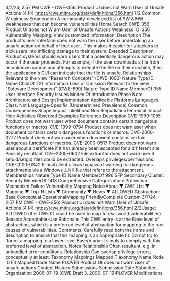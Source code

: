 3/7/24, 2:57 PM CWE - CWE-356: Product UI does not Warn User of Unsafe Actions (4.14)
https://cwe.mitre.org/data/deﬁnitions/356.html 1/2
Common W eakness Enumeration
A community-developed list of SW & HW weaknesses that can become
vulnerabilities
Home Search
CWE-356: Product UI does not W arn User of Unsafe Actions
Weakness ID: 356
Vulnerability Mapping: 
View customized information:
 Description
The product's user interface does not warn the user before undertaking an unsafe action on behalf of that user . This makes it easier
for attackers to trick users into inflicting damage to their system.
 Extended Description
Product systems should warn users that a potentially dangerous action may occur if the user proceeds. For example, if the user
downloads a file from an unknown source and attempts to execute the file on their machine, then the application's GUI can indicate
that the file is unsafe.
 Relationships
 Relevant to the view "Research Concepts" (CWE-1000)
Nature Type ID Name
ChildOf 221 Information Loss or Omission
 Relevant to the view "Software Development" (CWE-699)
Nature Type ID Name
MemberOf 355 User Interface Security Issues
 Modes Of Introduction
Phase Note
Architecture and Design
Implementation
 Applicable Platforms
Languages
Class: Not Language-Specific (Undetermined Prevalence)
 Common Consequences
Scope Impact Likelihood
Non-RepudiationTechnical Impact: Hide Activities
 Observed Examples
Reference Description
CVE-1999-1055 Product does not warn user when document contains certain dangerous functions or macros.
CVE-1999-0794 Product does not warn user when document contains certain dangerous functions or macros.
CVE-2000-0277 Product does not warn user when document contains certain dangerous functions or macros.
CVE-2000-0517 Product does not warn user about a certificate if it has already been accepted for a dif ferent site.
Possibly resultant.
CVE-2005-0602 File extractor does not warn user if setuid/setgid files could be extracted. Overlaps
privileges/permissions.
CVE-2000-0342 E-mail client allows bypass of warning for dangerous attachments via a Windows .LNK file that refers to
the attachment.
 Memberships
Nature Type ID Name
MemberOf 996 SFP Secondary Cluster: Security
MemberOf 1413 Comprehensive Categorization: Protection Mechanism Failure
 Vulnerability Mapping NotesAbout ▼ CWE List ▼ Mapping ▼ Top-N Lists ▼ Community ▼ News ▼
ALLOWED
Abstraction: Base
Conceptual OperationalMapping
FriendlyComplete Custom
3/7/24, 2:57 PM CWE - CWE-356: Product UI does not Warn User of Unsafe Actions (4.14)
https://cwe.mitre.org/data/deﬁnitions/356.html 2/2Usage: ALLOWED (this CWE ID could be used to map to real-world vulnerabilities)
Reason: Acceptable-Use
Rationale:
This CWE entry is at the Base level of abstraction, which is a preferred level of abstraction for mapping to the root causes of
vulnerabilities.
Comments:
Carefully read both the name and description to ensure that this mapping is an appropriate fit. Do not try to 'force' a mapping to a
lower-level Base/V ariant simply to comply with this preferred level of abstraction.
 Notes
Relationship
Often resultant, e.g. in unhandled error conditions.
Relationship
Can overlap privilege errors, conceptually at least.
 Taxonomy Mappings
Mapped T axonomy Name Node ID Fit Mapped Node Name
PLOVER Product UI does not warn user of unsafe actions
 Content History
 Submissions
Submission Date Submitter Organization
2006-07-19
(CWE Draft 3, 2006-07-19)PLOVER
 Modifications